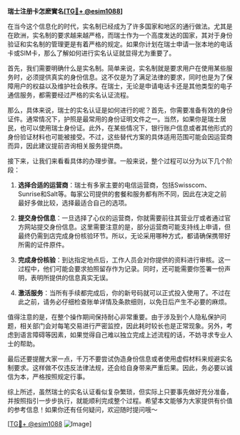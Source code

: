 **瑞士注册卡怎麽實名[[TG💪+ @esim1088](https://t.me/s/esim1088)]**

在当今这个信息化的时代，实名制已经成为了许多国家和地区的通行做法。尤其是在欧洲，实名制的要求越来越严格，而瑞士作为一个高度发达的国家，其对于身份验证和实名制的管理更是有着严格的规定。如果你计划在瑞士申请一张本地的电话卡或SIM卡，那么了解如何进行实名认证就显得尤为重要了。

首先，我们需要明确什么是实名制。简单来说，实名制就是要求用户在使用某些服务时，必须提供真实的身份信息。这不仅是为了满足法律的要求，同时也是为了保障用户的权益以及维护社会秩序。在瑞士，无论是申请电话卡还是其他类型的电子通信服务，都需要经过严格的实名认证流程。

那么，具体来说，瑞士的实名认证是如何进行的呢？首先，你需要准备有效的身份证件。通常情况下，护照是最常用的身份证明文件之一。当然，如果你是瑞士居民，也可以使用瑞士身份证。此外，在某些情况下，银行账户信息或者其他形式的身份验证材料也可能被接受。不过，这些替代方案的具体适用范围可能会因运营商而异，因此建议提前咨询相关服务提供商。

接下来，让我们来看看具体的办理步骤。一般来说，整个过程可以分为以下几个阶段：

1. **选择合适的运营商**：瑞士有多家主要的电信运营商，包括Swisscom、Sunrise和Salt等。每家公司提供的套餐和服务都有所不同，因此在决定之前最好多做比较，选择最适合自己的选项。

2. **提交身份信息**：一旦选择了心仪的运营商，你就需要前往其营业厅或者通过官方网站提交身份信息。这里需要注意的是，部分运营商可能支持线上申请，但最终仍需到店完成身份核验环节。所以，无论采用哪种方式，都请确保携带好所需的证件原件。

3. **完成身份核验**：到达指定地点后，工作人员会对你提供的资料进行审核。这一过程中，他们可能会要求拍照留存作为记录。同时，还可能需要你签署一份声明，表明所提供的信息真实无误。

4. **激活服务**：当所有手续都完成后，你的新号码就可以正式投入使用了。不过在此之前，请务必仔细检查账单详情及条款细则，以免日后产生不必要的麻烦。

值得注意的是，在整个操作期间保持耐心非常重要。由于涉及到个人隐私保护问题，相关部门会对每笔交易进行严密监控，因此耗时较长也是正常现象。另外，考虑到语言障碍等因素，如果觉得自己难以独立完成上述流程的话，不妨寻求专业人士的帮助。

最后还要提醒大家一点，千万不要尝试伪造身份信息或者使用虚假材料来规避实名制要求。这样做不仅违反法律法规，还会给自身带来严重后果。因此，务必要以诚信为本，严格按照规定行事。

综上所述，虽然瑞士的实名认证看似复杂繁琐，但实际上只要事先做好充分准备，并按照指引一步步执行，就能顺利完成整个过程。希望本文能够为大家提供有价值的参考信息！如果你还有任何疑问，欢迎随时提问哦～

[[TG💪+ @esim1088](https://t.me/s/esim1088) ![Image](https://i.postimg.cc/4NQfJmqS/Snipaste-2025-05-13-00-14-12.png)]